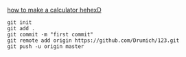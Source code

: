 [how to make a calculator hehexD](https://www.digitalocean.com/community/tutorials/how-to-make-a-simple-calculator-program-in-python-3)    


```
git init
git add .
git commit -m "first commit"
git remote add origin https://github.com/Drumich/123.git
git push -u origin master
```
